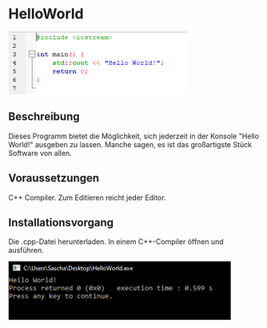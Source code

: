 # HelloWorld
![image](https://github.com/SaschaL98/HelloWorld/blob/main/Screenshots/Code.PNG)
## Beschreibung
Dieses Programm bietet die Möglichkeit, sich jederzeit in der Konsole "Hello World!" ausgeben zu lassen. Manche sagen, es ist das großartigste Stück Software von allen.

## Voraussetzungen
C++ Compiler. Zum Editieren reicht jeder Editor. 

## Installationsvorgang
Die .cpp-Datei herunterladen. In einem C++-Compiler öffnen und ausführen.

![image](https://github.com/SaschaL98/HelloWorld/blob/main/Screenshots/Console.PNG)
